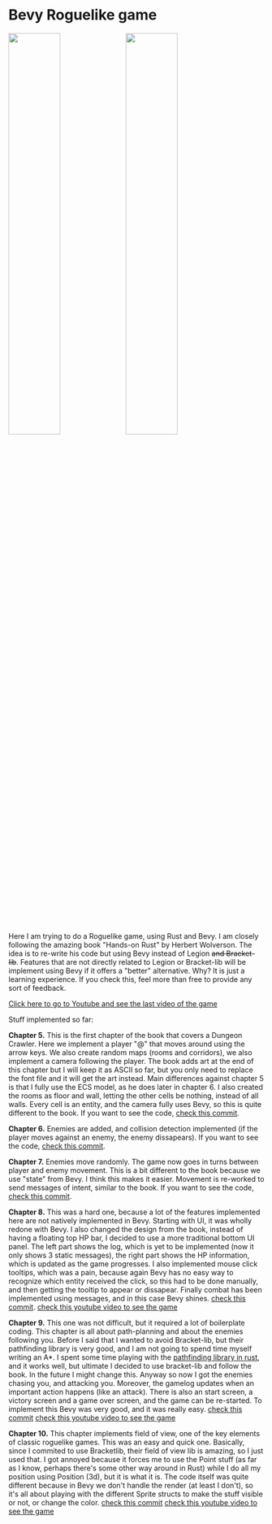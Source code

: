 # Bevy Roguelike game

<p float="left">
  <img src="https://raw.githubusercontent.com/thephet/BevyRoguelike/main/screenshots/title_screen.png" width="45%" />
  <img src="https://raw.githubusercontent.com/thephet/BevyRoguelike/main/screenshots/ingame.png" width="45%" /> 
</p>

Here I am trying to do a Roguelike game, using Rust and Bevy. I am closely following the amazing book "Hands-on Rust" by Herbert Wolverson. 
The idea is to re-write his code but using Bevy instead of Legion ~~and Bracket-lib~~. Features that are not directly related 
to Legion or Bracket-lib will be implement using Bevy if it offers a "better" alternative. Why? It is just a learning experience.
If you check this, feel more than free to provide any sort of feedback.

[Click here to go to Youtube and see the last video of the game](https://www.youtube.com/watch?v=OJuPTUPgVE8)

Stuff implemented so far:

**Chapter 5.** This is the first chapter of the book that covers a Dungeon Crawler. Here we implement a player "@" that moves around using the arrow keys.
We also create random maps (rooms and corridors), we also implement a camera following the player. The book adds art at the end of this chapter but I
will keep it as ASCII so far, but you only need to replace the font file and it will get the art instead.
Main differences against chapter 5 is that I fully use the ECS model, as he does later in chapter 6. I also created the rooms as floor and wall, letting the
other cells be nothing, instead of all walls. Every cell is an entity, and the camera fully uses Bevy, so this is quite different to the book.
If you want to see the code, [check this commit](https://github.com/thephet/BevyRoguelike/tree/b9838c1fcaada49dbea27a9e40fa50c48cda512f).

**Chapter 6.** Enemies are added, and collision detection implemented (if the player moves against an enemy, the enemy dissapears).
If you want to see the code, [check this commit](https://github.com/thephet/BevyRoguelike/tree/861c7751ae4f08a533198803338a79fad684c6bd).

**Chapter 7.** Enemies move randomly. The game now goes in turns between player and enemy movement. This is a bit different to the book because 
we use "state" from Bevy. I think this makes it easier. Movement is re-worked to send messages of intent, similar to the book. 
If you want to see the code, [check this commit](https://github.com/thephet/BevyRoguelike/tree/b4bd4cdc4f4eff145ebe2c070fc5eee07a2bef81).

**Chapter 8.** This was a hard one, because a lot of the features implemented here are not natively implemented in Bevy. Starting with UI, it was wholly redone with Bevy. I also changed the design from the book, instead of having a floating top HP bar, I decided to use a more traditional bottom UI panel. The left part shows the log, which is yet to be implemented (now it only shows 3 static messages), the right part shows the HP information, which is updated as the game progresses. I also implemented mouse click tooltips, which was a pain, because again Bevy has no easy way to recognize which entity received the click, so this had to be done manually, and then getting the tooltip to appear or dissapear. Finally combat has been implemented using messages, and in this case Bevy shines. [check this commit](https://github.com/thephet/BevyRoguelike/tree/b06e6582c68ffd0cc8ba2303f074c38a3b0e880a). [check this youtube video to see the game](https://www.youtube.com/watch?v=CJdQXVfgwsU)

**Chapter 9.** This one was not difficult, but it required a lot of boilerplate coding. This chapter is all about path-planning and about the enemies following you. Before I said that I wanted to avoid Bracket-lib, but their pathfinding library is very good, and I am not going to spend time myself writing an A*. I spent some time playing with the [pathfinding library in rust](https://docs.rs/pathfinding/latest/pathfinding/), and it works well, but ultimate I decided to use bracket-lib and follow the book. In the future I might change this. Anyway so now I got the enemies chasing you, and attacking you. Moreover, the gamelog updates when an important action happens (like an attack). There is also an start screen, a victory screen and a game over screen, and the game can be re-started. To implement this Bevy was very good, and it was really easy. [check this commit](https://github.com/thephet/BevyRoguelike/tree/406f4ac4d334703310f6325b6888ea7a21944c94) [check this youtube video to see the game](https://www.youtube.com/watch?v=SDzFxr87X-8)

**Chapter 10.** This chapter implements field of view, one of the key elements of classic roguelike games. This was an easy and quick one. Basically, since I commited to use Bracketlib, their field of view lib is amazing, so I just used that. I got annoyed because it forces me to use the Point stuff (as far as I know, perhaps there's some other way around in Rust) while I do all my position using Position (3d), but it is what it is. The code itself was quite different because in Bevy we don't handle the render (at least I don't), so it's all about playing with the different Sprite structs to make the stuff visible or not, or change the color. [check this commit](https://github.com/thephet/BevyRoguelike/tree/bc0a70f4c1911859c71f9728a1044b4deb394585) [check this youtube video to see the game](https://www.youtube.com/watch?v=OJuPTUPgVE8)